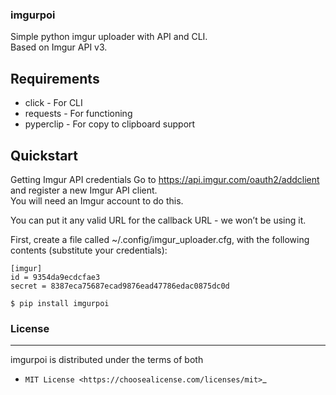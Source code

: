 ### imgurpoi

Simple python imgur uploader with API and CLI.  
Based on Imgur API v3.

## Requirements
- click - For CLI 
- requests - For functioning
- pyperclip - For copy to clipboard support


## Quickstart
Getting Imgur API credentials
Go to https://api.imgur.com/oauth2/addclient and register a new Imgur API client.    
You will need an Imgur account to do this.   

You can put it any valid URL for the callback URL - we won’t be using it.

First, create a file called ~/.config/imgur_uploader.cfg, with the following contents (substitute your credentials):
```
[imgur]
id = 9354da9ecdcfae3
secret = 8387eca75687ecad9876ead47786edac0875dc0d
```

    $ pip install imgurpoi

### License
-------

imgurpoi is distributed under the terms of both

- `MIT License <https://choosealicense.com/licenses/mit>`_